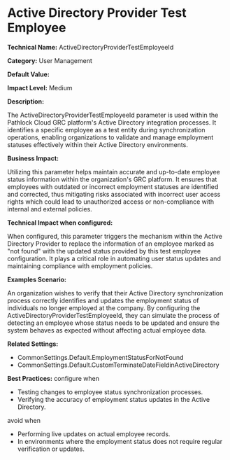 # Active Directory Provider Test Employee

**Technical Name:** ActiveDirectoryProviderTestEmployeeId

**Category:** User Management

**Default Value:**

**Impact Level:** Medium

**Description:** 

The ActiveDirectoryProviderTestEmployeeId parameter is used within the Pathlock Cloud GRC platform's Active Directory integration processes. It identifies a specific employee as a test entity during synchronization operations, enabling organizations to validate and manage employment statuses effectively within their Active Directory environments.

**Business Impact:**

Utilizing this parameter helps maintain accurate and up-to-date employee status information within the organization's GRC platform. It ensures that employees with outdated or incorrect employment statuses are identified and corrected, thus mitigating risks associated with incorrect user access rights which could lead to unauthorized access or non-compliance with internal and external policies.

**Technical Impact when configured:**

When configured, this parameter triggers the mechanism within the Active Directory Provider to replace the information of an employee marked as "not found" with the updated status provided by this test employee configuration. It plays a critical role in automating user status updates and maintaining compliance with employment policies.

**Examples Scenario:**

An organization wishes to verify that their Active Directory synchronization process correctly identifies and updates the employment status of individuals no longer employed at the company. By configuring the ActiveDirectoryProviderTestEmployeeId, they can simulate the process of detecting an employee whose status needs to be updated and ensure the system behaves as expected without affecting actual employee data.

**Related Settings:**

- CommonSettings.Default.EmploymentStatusForNotFound
- CommonSettings.Default.CustomTerminateDateFieldinActiveDirectory

**Best Practices:** configure when

- Testing changes to employee status synchronization processes.
- Verifying the accuracy of employment status updates in the Active Directory.

avoid when

- Performing live updates on actual employee records.
- In environments where the employment status does not require regular verification or updates.